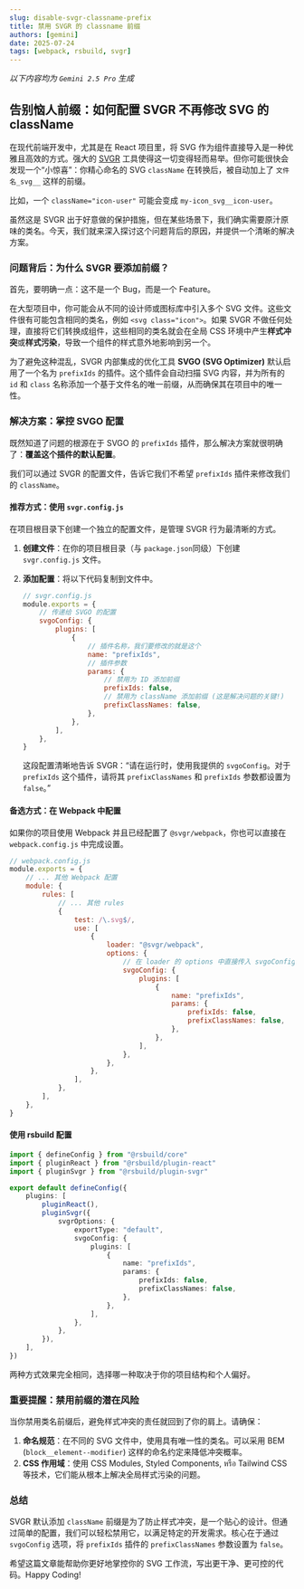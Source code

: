 ```yaml
---
slug: disable-svgr-classname-prefix
title: 禁用 SVGR 的 classname 前缀
authors: [gemini]
date: 2025-07-24
tags: [webpack, rsbuild, svgr]
---
```


_以下内容均为 `Gemini 2.5 Pro` 生成_

## 告别恼人前缀：如何配置 SVGR 不再修改 SVG 的 className

在现代前端开发中，尤其是在 React 项目里，将 SVG 作为组件直接导入是一种优雅且高效的方式。强大的 [SVGR](https://react-svgr.com/) 工具使得这一切变得轻而易举。但你可能很快会发现一个“小惊喜”：你精心命名的 SVG `className` 在转换后，被自动加上了 `文件名_svg__` 这样的前缀。

比如，一个 `className="icon-user"` 可能会变成 `my-icon_svg__icon-user`。

虽然这是 SVGR 出于好意做的保护措施，但在某些场景下，我们确实需要原汁原味的类名。今天，我们就来深入探讨这个问题背后的原因，并提供一个清晰的解决方案。

### 问题背后：为什么 SVGR 要添加前缀？

首先，要明确一点：这不是一个 Bug，而是一个 Feature。

在大型项目中，你可能会从不同的设计师或图标库中引入多个 SVG 文件。这些文件很有可能包含相同的类名，例如 `<svg class="icon">`。如果 SVGR 不做任何处理，直接将它们转换成组件，这些相同的类名就会在全局 CSS 环境中产生**样式冲突**或**样式污染**，导致一个组件的样式意外地影响到另一个。

为了避免这种混乱，SVGR 内部集成的优化工具 **SVGO (SVG Optimizer)** 默认启用了一个名为 `prefixIds` 的插件。这个插件会自动扫描 SVG 内容，并为所有的 `id` 和 `class` 名称添加一个基于文件名的唯一前缀，从而确保其在项目中的唯一性。

### 解决方案：掌控 SVGO 配置

既然知道了问题的根源在于 SVGO 的 `prefixIds` 插件，那么解决方案就很明确了：**覆盖这个插件的默认配置**。

我们可以通过 SVGR 的配置文件，告诉它我们不希望 `prefixIds` 插件来修改我们的 `className`。

#### 推荐方式：使用 `svgr.config.js`

在项目根目录下创建一个独立的配置文件，是管理 SVGR 行为最清晰的方式。

1. **创建文件**：在你的项目根目录（与 `package.json`同级）下创建 `svgr.config.js` 文件。

2. **添加配置**：将以下代码复制到文件中。

    ```javascript
    // svgr.config.js
    module.exports = {
        // 传递给 SVGO 的配置
        svgoConfig: {
            plugins: [
                {
                    // 插件名称，我们要修改的就是这个
                    name: "prefixIds",
                    // 插件参数
                    params: {
                        // 禁用为 ID 添加前缀
                        prefixIds: false,
                        // 禁用为 className 添加前缀 (这是解决问题的关键!)
                        prefixClassNames: false,
                    },
                },
            ],
        },
    }
    ```

    这段配置清晰地告诉 SVGR：“请在运行时，使用我提供的 `svgoConfig`。对于 `prefixIds` 这个插件，请将其 `prefixClassNames` 和 `prefixIds` 参数都设置为 `false`。”

#### 备选方式：在 Webpack 中配置

如果你的项目使用 Webpack 并且已经配置了 `@svgr/webpack`，你也可以直接在 `webpack.config.js` 中完成设置。

```javascript
// webpack.config.js
module.exports = {
    // ... 其他 Webpack 配置
    module: {
        rules: [
            // ... 其他 rules
            {
                test: /\.svg$/,
                use: [
                    {
                        loader: "@svgr/webpack",
                        options: {
                            // 在 loader 的 options 中直接传入 svgoConfig
                            svgoConfig: {
                                plugins: [
                                    {
                                        name: "prefixIds",
                                        params: {
                                            prefixIds: false,
                                            prefixClassNames: false,
                                        },
                                    },
                                ],
                            },
                        },
                    },
                ],
            },
        ],
    },
}
```

#### 使用 rsbuild 配置

```typescript
import { defineConfig } from "@rsbuild/core"
import { pluginReact } from "@rsbuild/plugin-react"
import { pluginSvgr } from "@rsbuild/plugin-svgr"

export default defineConfig({
    plugins: [
        pluginReact(),
        pluginSvgr({
            svgrOptions: {
                exportType: "default",
                svgoConfig: {
                    plugins: [
                        {
                            name: "prefixIds",
                            params: {
                                prefixIds: false,
                                prefixClassNames: false,
                            },
                        },
                    ],
                },
            },
        }),
    ],
})
```

两种方式效果完全相同，选择哪一种取决于你的项目结构和个人偏好。

### 重要提醒：禁用前缀的潜在风险

当你禁用类名前缀后，避免样式冲突的责任就回到了你的肩上。请确保：

1. **命名规范**：在不同的 SVG 文件中，使用具有唯一性的类名。可以采用 BEM (`block__element--modifier`) 这样的命名约定来降低冲突概率。
2. **CSS 作用域**：使用 CSS Modules, Styled Components, หรือ Tailwind CSS 等技术，它们能从根本上解决全局样式污染的问题。

### 总结

SVGR 默认添加 `className` 前缀是为了防止样式冲突，是一个贴心的设计。但通过简单的配置，我们可以轻松禁用它，以满足特定的开发需求。核心在于通过 `svgoConfig` 选项，将 `prefixIds` 插件的 `prefixClassNames` 参数设置为 `false`。

希望这篇文章能帮助你更好地掌控你的 SVG 工作流，写出更干净、更可控的代码。Happy Coding!
